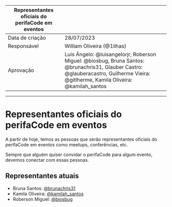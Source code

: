 | Representantes oficiais do perifaCode em eventos | | 
|--| -- |
| Data de criação| 28/07/2023 |
| Responsável | William Oliveira (@1ilhas) |
| Aprovação | Luís Ângelo: @luisangelorjr, Roberson Miguel: @biosbug, Bruna Santos: @brunachris31, Glauber Castro: @glauberacastro, Guilherme Vieira: @gitlherme, Kamila Oliveira: @kamilah_santos |

---

# Representantes oficiais do perifaCode em eventos

A partir de hoje, temos as pessoas que serão representantes oficiais do perifaCode em eventos como meetups, conferências, etc.

Sempre que alguém quiser convidar o perifaCode para algum evento, devemos conectar com essas pessoas.

## Representantes atuais

- Bruna Santos: [@brunachris31](https://twitter.com/brunachris31)
- Kamila Oliveira: [@kamilah_santos](https://twitter.com/kamilah_santos)
- Roberson Miguel: [@biosbug](https://twitter.com/biosbug)
